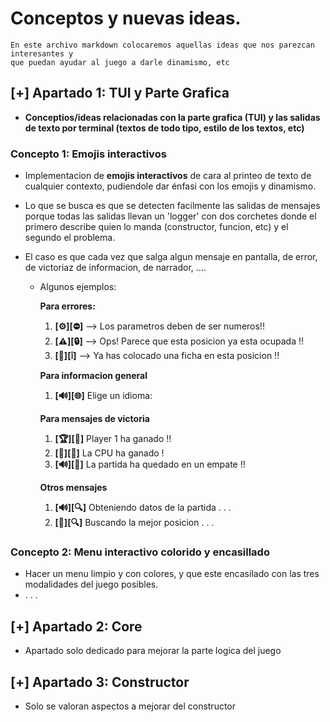
# Conceptos y nuevas ideas.

```
En este archivo markdown colocaremos aquellas ideas que nos parezcan interesantes y
que puedan ayudar al juego a darle dinamismo, etc
```

## [+] Apartado 1: **TUI y Parte Grafica** 
- **Conceptios/ideas relacionadas con la parte grafica (TUI) y
las salidas de texto por terminal (textos de todo tipo, estilo de los textos, etc)**

### Concepto 1: Emojis interactivos
- Implementacion de **emojis interactivos** de cara al printeo de texto de cualquier 
contexto, pudiendole dar énfasi con los emojis y dinamismo.

- Lo que se busca es que se detecten facilmente las salidas de mensajes porque 
todas las salidas llevan un 'logger' con dos corchetes donde el primero
describe quien lo manda (constructor, funcion, etc) y el segundo el problema.

- El caso es que cada vez que salga algun mensaje en pantalla, de error, de victoriaz
de informacion, de narrador, ....
    - Algunos ejemplos:

        **Para errores:**

        1. **[⚙️][⛔️]** --> Los parametros deben de ser numeros!!
        2. **[⚠️][🔒]** --> Ops! Parece que esta posicion ya esta ocupada !!
        3. **[📢][❕]** --> Ya has colocado una ficha en esta posicion !!

        **Para informacion general**

        1. **[🔊][🌐]** Elige un idioma:

        **Para mensajes de victoria**

        1. **[🏆][🥇]** Player 1 ha ganado !!
        1. **[🦾][🥇]** La CPU ha ganado !
        2. **[🔊][🤝]** La partida ha quedado en un empate !!

        **Otros mensajes**

        1. **[🔊][🔍]** Obteniendo datos de la partida . . .
        2. **[🤖][🔍]** Buscando la mejor posicion . . .


### Concepto 2: Menu interactivo colorido y encasillado
- Hacer un menu limpio y con colores, y que este encasilado con las tres modalidades
del juego posibles.
- . . .


## [+] Apartado 2: **Core**
- Apartado solo dedicado para mejorar la parte logica del juego


## [+] Apartado 3: **Constructor**
- Solo se valoran aspectos a mejorar del constructor



